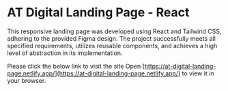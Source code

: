 # AT Digital Landing Page - React

This responsive landing page was developed using React and Tailwind CSS, adhering to the provided Figma design. 
The project successfully meets all specified requirements, utilizes reusable components, and achieves a high level of abstraction in its implementation.


Please click the below link to visit the site
Open [https://at-digital-landing-page.netlify.app/](https://at-digital-landing-page.netlify.app/) to view it in your browser.

